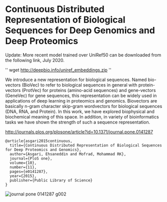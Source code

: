 # Continuous Distributed Representation of Biological Sequences for Deep Genomics and Deep Proteomics

Update: More recent model trained over UniRef50 can be downloaded from the following link, July 2020.

''
wget http://deepbio.info/uniref_embeddings.zip
''



We introduce a new representation for biological sequences. Named bio-vectors (BioVec) to refer to biological sequences in general
with protein-vectors (ProtVec) for proteins (amino-acid sequences) and gene-vectors (GeneVec) for gene sequences, this representation
can be widely used in applications of deep learning in proteomics and genomics. Biovectors are basically n-gram character skip-gram wordvectors for biological sequences (DNA, RNA, and Protein). In this work, we have explored biophysical and biochemical meaning of this space. In addition, in variety of bioinformatics tasks we have shown the strength of such a sequence representation.

http://journals.plos.org/plosone/article?id=10.1371/journal.pone.0141287

    @article{asgari2015continuous,
      title={Continuous Distributed Representation of Biological Sequences for Deep Proteomics and Genomics},
      author={Asgari, Ehsaneddin and Mofrad, Mohammad RK},
      journal={PloS one},
      volume={10},
      number={11},
      pages={e0141287},
      year={2015},
      publisher={Public Library of Science}
    }

![journal pone 0141287 g002](https://cloud.githubusercontent.com/assets/8551117/17157993/1b38b6c2-5348-11e6-9f46-598e80acef71.png)
